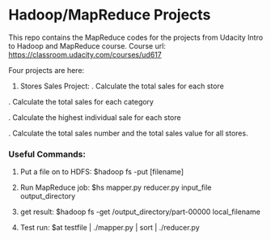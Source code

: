 # Hadoop/MapReduce Projects

This repo contains the MapReduce codes for the projects from Udacity Intro to Hadoop and MapReduce course.
Course url: https://classroom.udacity.com/courses/ud617

Four projects are here:

1. Stores Sales Project:
  . Calculate the total sales for each store
  
  . Calculate the total sales for each category
  
  . Calculate the highest individual sale for each store
  
  . Calculate the total sales number and the total sales value for all stores.

### Useful Commands:

1. Put a file on to HDFS:
$hadoop fs -put [filename]

2. Run MapReduce job:
$hs mapper.py reducer.py input_file output_directory

3. get result:
$hadoop fs -get /output_directory/part-00000 local_filename

4. Test run:
$at testfile | ./mapper.py | sort | ./reducer.py
